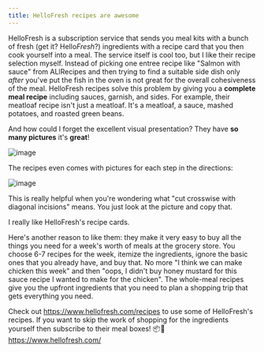 ```yaml
---
title: HelloFresh recipes are awesome
---
```


HelloFresh is a subscription service that sends you meal kits with a bunch of fresh (get it? Hello*Fresh*?) ingredients with a recipe card that you then cook yourself into a meal. The service itself is cool too, but I like their recipe selection myself. Instead of picking one entree recipe like "Salmon with sauce" from ALlRecipes and then trying to find a suitable side dish only _after_ you've put the fish in the oven is not great for the overall cohesiveness of the meal. HelloFresh recipes solve this problem by giving you a **complete meal recipe** including sauces, garnish, and sides. For example, their meatloaf recipe isn't just a meatloaf. It's a meatloaf, a sauce, mashed potatoes, and roasted green beans.

And how could I forget the excellent visual presentation? They have **so many pictures** it's **great**!

![image](https://i.imgur.com/vZpFUp8.png)

The recipes even comes with pictures for each step in the directions:

![image](https://i.imgur.com/9Iwl1eo.png)

This is really helpful when you're wondering what "cut crosswise with diagonal incisions" means. You just look at the picture and copy that.

I really like HelloFresh's recipe cards.

Here's another reason to like them: they make it very easy to buy all the things you need for a week's worth of meals at the grocery store. You choose 6-7 recipes for the week, itemize the ingredients, ignore the basic ones that you already have, and buy that. No more "I think we can make chicken this week" and then "oops, I didn't buy honey mustard for this sauce recipe I wanted to make for the chicken". The whole-meal recipes give you the upfront ingredients that you need to plan a shopping trip that gets everything you need.

Check out https://www.hellofresh.com/recipes to use some of HelloFresh's recipes. If you want to skip the work of shopping for the ingredients yourself then subscribe to their meal boxes! 📦🍱 https://www.hellofresh.com/
